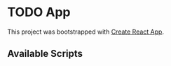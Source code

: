 # TODO App

This project was bootstrapped with [Create React App](https://github.com/facebook/create-react-app).

## Available Scripts

